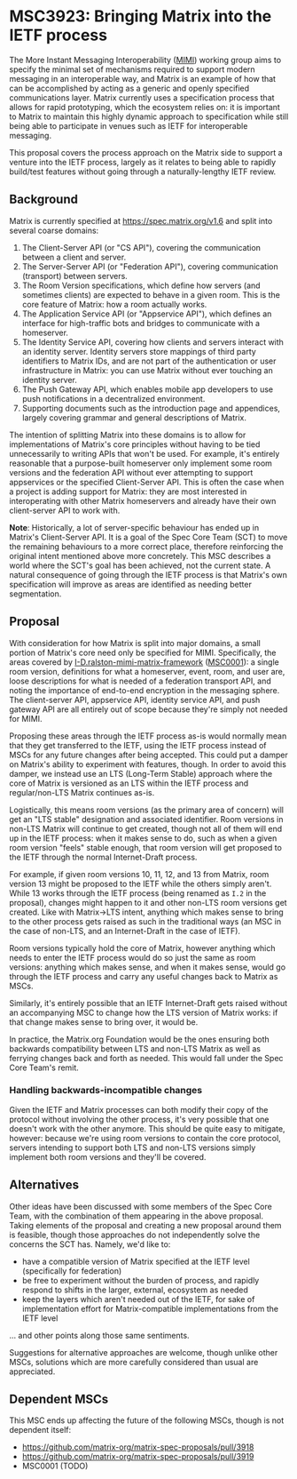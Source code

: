 # MSC3923: Bringing Matrix into the IETF process

The More Instant Messaging Interoperability ([MIMI](https://datatracker.ietf.org/wg/mimi/about/))
working group aims to specify the minimal set of mechanisms required to support modern messaging
in an interoperable way, and Matrix is an example of how that can be accomplished by acting as a
generic and openly specified communications layer. Matrix currently uses a specification process
that allows for rapid prototyping, which the ecosystem relies on: it is important to Matrix to
maintain this highly dynamic approach to specification while still being able to participate in
venues such as IETF for interoperable messaging.

This proposal covers the process approach on the Matrix side to support a venture into the IETF
process, largely as it relates to being able to rapidly build/test features without going through
a naturally-lengthy IETF review.

## Background

Matrix is currently specified at https://spec.matrix.org/v1.6 and split into several coarse domains:

1. The Client-Server API (or "CS API"), covering the communication between a client and server.
2. The Server-Server API (or "Federation API"), covering communication (transport) between servers.
3. The Room Version specifications, which define how servers (and sometimes clients) are expected to
   behave in a given room. This is the core feature of Matrix: how a room actually works.
4. The Application Service API (or "Appservice API"), which defines an interface for high-traffic bots
   and bridges to communicate with a homeserver.
5. The Identity Service API, covering how clients and servers interact with an identity server. Identity
   servers store mappings of third party identifiers to Matrix IDs, and are not part of the authentication
   or user infrastructure in Matrix: you can use Matrix without ever touching an identity server.
6. The Push Gateway API, which enables mobile app developers to use push notifications in a decentralized
   environment.
7. Supporting documents such as the introduction page and appendices, largely covering grammar and
   general descriptions of Matrix.

The intention of splitting Matrix into these domains is to allow for implementations of Matrix's core
principles without having to be tied unnecessarily to writing APIs that won't be used. For example, it's
entirely reasonable that a purpose-built homeserver only implement some room versions and the federation
API without ever attempting to support appservices or the specified Client-Server API. This is often
the case when a project is adding support for Matrix: they are most interested in interoperating with
other Matrix homeservers and already have their own client-server API to work with.

**Note**: Historically, a lot of server-specific behaviour has ended up in Matrix's Client-Server API.
It is a goal of the Spec Core Team (SCT) to move the remaining behaviours to a more correct place,
therefore reinforcing the original intent mentioned above more concretely. This MSC describes a world
where the SCT's goal has been achieved, not the current state. A natural consequence of going through
the IETF process is that Matrix's own specification will improve as areas are identified as needing
better segmentation.

## Proposal

With consideration for how Matrix is split into major domains, a small portion of Matrix's core need
only be specified for MIMI. Specifically, the areas covered by
[I-D.ralston-mimi-matrix-framework](https://turt2live.github.io/ietf-mimi-matrix-framework/draft-ralston-mimi-matrix-framework.html)
([MSC0001](https://github.com/matrix-org/matrix-spec-proposals/pull/0001)): a single room version,
definitions for what a homeserver, event, room, and user are, loose descriptions for what is needed
of a federation transport API, and noting the importance of end-to-end encryption in the messaging
sphere. The client-server API, appservice API, identity service API, and push gateway API are all
entirely out of scope because they're simply not needed for MIMI.

Proposing these areas through the IETF process as-is would normally mean that they get transferred
to the IETF, using the IETF process instead of MSCs for any future changes after being accepted.
This could put a damper on Matrix's ability to experiment with features, though. In order to avoid
this damper, we instead use an LTS (Long-Term Stable) approach where the core of Matrix is versioned
as an LTS within the IETF process and regular/non-LTS Matrix continues as-is.

Logistically, this means room versions (as the primary area of concern) will get an "LTS stable"
designation and associated identifier. Room versions in non-LTS Matrix will continue to get created,
though not all of them will end up in the IETF process: when it makes sense to do, such as when a
given room version "feels" stable enough, that room version will get proposed to the IETF through
the normal Internet-Draft process.

For example, if given room versions 10, 11, 12, and 13 from Matrix, room version 13 might be proposed
to the IETF while the others simply aren't. While 13 works through the IETF process (being renamed
as `I.2` in the proposal), changes might happen to it and other non-LTS room versions get created.
Like with Matrix->LTS intent, anything which makes sense to bring to the other process gets raised
as such in the traditional ways (an MSC in the case of non-LTS, and an Internet-Draft in the case
of IETF).

Room versions typically hold the core of Matrix, however anything which needs to enter the IETF
process would do so just the same as room versions: anything which makes sense, and when it makes
sense, would go through the IETF process and carry any useful changes back to Matrix as MSCs.

Similarly, it's entirely possible that an IETF Internet-Draft gets raised without an accompanying
MSC to change how the LTS version of Matrix works: if that change makes sense to bring over, it
would be.

In practice, the Matrix.org Foundation would be the ones ensuring both backwards compatibility
between LTS and non-LTS Matrix as well as ferrying changes back and forth as needed. This would
fall under the Spec Core Team's remit.

### Handling backwards-incompatible changes

Given the IETF and Matrix processes can both modify their copy of the protocol without involving the
other process, it's very possible that one doesn't work with the other anymore. This should be quite
easy to mitigate, however: because we're using room versions to contain the core protocol, servers
intending to support both LTS and non-LTS versions simply implement both room versions and they'll
be covered.

## Alternatives

Other ideas have been discussed with some members of the Spec Core Team, with the combination of them
appearing in the above proposal. Taking elements of the proposal and creating a new proposal around them
is feasible, though those approaches do not independently solve the concerns the SCT has. Namely, we'd
like to:

* have a compatible version of Matrix specified at the IETF level (specifically for federation)
* be free to experiment without the burden of process, and rapidly respond to shifts in the larger,
  external, ecosystem as needed
* keep the layers which aren't needed out of the IETF, for sake of implementation effort for Matrix-compatible
  implementations from the IETF level

... and other points along those same sentiments.

Suggestions for alternative approaches are welcome, though unlike other MSCs, solutions which are more
carefully considered than usual are appreciated.

## Dependent MSCs

This MSC ends up affecting the future of the following MSCs, though is not dependent itself:
* https://github.com/matrix-org/matrix-spec-proposals/pull/3918
* https://github.com/matrix-org/matrix-spec-proposals/pull/3919
* MSC0001 (TODO)

